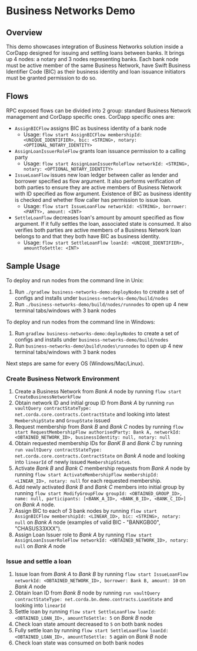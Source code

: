 # Business Networks Demo

## Overview

This demo showcases integration of Business Networks solution inside a CorDapp designed for issuing and 
settling loans between banks. It brings up 4 nodes: a notary and 3 nodes representing banks. Each bank node 
must be active member of the same Business Network, have Swift Business Identifier Code (BIC) as their 
business identity and loan issuance initiators must be granted permission to do so.

## Flows

RPC exposed flows can be divided into 2 group: standard Business Network management and CorDapp specific ones. 
CorDapp specific ones are:
- `AssignBICFlow` assigns BIC as business identity of a bank node
    - Usage: `flow start AssignBICFlow membershipId: <UNIQUE_IDENTIFIER>, bic: <STRING>, notary: <OPTIONAL_NOTARY_IDENTITY>`
- `AssignLoanIssuerRoleFlow` grants loan issuance permission to a calling party
    - Usage: `flow start AssignLoanIssuerRoleFlow networkId: <STRING>, notary: <OPTIONAL_NOTARY_IDENTITY>`
- `IssueLoanFlow` issues new loan ledger between caller as lender and borrower specified as flow argument. It also 
  performs verification of both parties to ensure they are active members of Business Network with ID specified as 
  flow argument. Existence of BIC as business identity is checked and whether flow caller has permission to issue loan.
    - Usage: `flow start IssueLoanFlow networkId: <STRING>, borrower: <PARTY>, amount: <INT>`
- `SettleLoanFlow` decreases loan's amount by amount specified as flow argument. If it fully settles the loan, associated 
  state is consumed. It also verifies both parties are active members of a Business Network loan belongs to and that 
  they both have BIC as business identity.
    - Usage: `flow start SettleLoanFlow loanId: <UNIQUE_IDENTIFIER>, amountToSettle: <INT>`
    
## Sample Usage

To deploy and run nodes from the command line in Unix:

1. Run `./gradlew business-networks-demo:deployNodes` to create a set of configs and installs under 
   `business-networks-demo/build/nodes`
2. Run `./business-networks-demo/build/nodes/runnodes` to open up 4 new terminal tabs/windows with 3 bank nodes

To deploy and run nodes from the command line in Windows:

1. Run `gradlew business-networks-demo:deployNodes` to create a set of configs and installs under 
   `business-networks-demo/build/nodes`
2. Run `business-networks-demo\build\nodes\runnodes` to open up 4 new terminal tabs/windows with 3 bank nodes

Next steps are same for every OS (Windows/Mac/Linux).

### Create Business Network Environment

1. Create a Business Network from *Bank A* node by running `flow start CreateBusinessNetworkFlow`
2. Obtain network ID and initial group ID from *Bank A* by running 
   `run vaultQuery contractStateType: net.corda.core.contracts.ContractState` and looking into latest 
   `MembershipState` and `GroupState` issued
3. Request membership from *Bank B* and *Bank C* nodes by running 
   `flow start RequestMembershipFlow authorisedParty: Bank A, networkId: <OBTAINED_NETWORK_ID>, businessIdentity: null, notary: null`
4. Obtain requested membership IDs for *BanK B* and *Bank C* by running 
   `run vaultQuery contractStateType: net.corda.core.contracts.ContractState` on *Bank A* node and looking 
   into `linearId` of newly issued `MembershipState`s.
5. Activate *Bank B* and *Bank C* membership requests from *Bank A* node by running 
   `flow start ActivateMembershipFlow membershipId: <LINEAR_ID>, notary: null` for each requested membership.
6. Add newly activated *Bank B* and *Bank C* members into initial group by running 
   `flow start ModifyGroupFlow groupId: <OBTAINED_GROUP_ID>, name: null, participants: [<BANK_A_ID>, <BANK_B_ID>, <BANK_C_ID>]` 
   on *Bank A* node.
7. Assign BIC to each of 3 bank nodes by running 
   `flow start AssignBICFlow membershipId: <LINEAR_ID>, bic: <STRING>, notary: null` on *Bank A* node 
   (examples of valid BIC - "BANKGB00", "CHASUS33XXX").
8. Assign Loan Issuer role to *Bank A* by running 
   `flow start AssignLoanIssuerRoleFlow networkId: <OBTAINED_NETWORK_ID>, notary: null` on *Bank A* node
   
### Issue and settle a loan

1. Issue loan from *Bank A* to *Bank B* by running 
   `flow start IssueLoanFlow networkId: <OBTAINED_NETWORK_ID>, borrower: Bank B, amount: 10` on *Bank A* node
2. Obtain loan ID from *Bank B* node by running 
   `run vaultQuery contractStateType: net.corda.bn.demo.contracts.LoanState` and looking into `linearId`
3. Settle loan by running `flow start SettleLoanFlow loanId: <OBTAINED_LOAN_ID>, amountToSettle: 5` on *Bank B* node
4. Check loan state amount decreased to `5` on both bank nodes
5. Fully settle loan by running `flow start SettleLoanFlow loanId: <OBTAINED_LOAN_ID>, amountToSettle: 5` again on *Bank B* node
6. Check loan state was consumed on both bank nodes